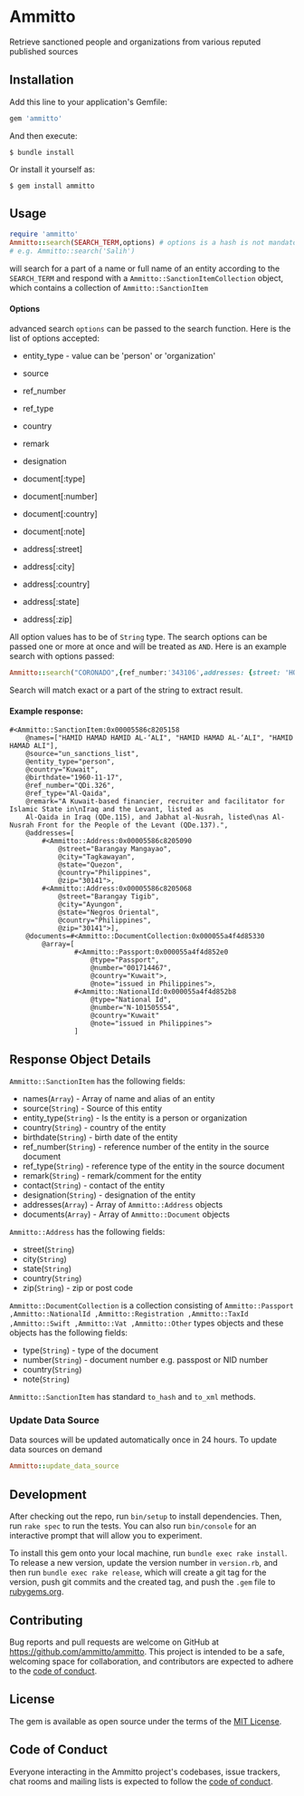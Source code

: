 # Ammitto

Retrieve sanctioned people and organizations from various reputed published sources
## Installation

Add this line to your application's Gemfile:

```ruby
gem 'ammitto'
```

And then execute:

    $ bundle install

Or install it yourself as:

    $ gem install ammitto

## Usage

```ruby
require 'ammitto'
Ammitto::search(SEARCH_TERM,options) # options is a hash is not mandatory
# e.g. Ammitto::search('Salih')
```
will search for a part of a name or full name of an entity according to the `SEARCH_TERM` and respond with a `Ammitto::SanctionItemCollection` object, which contains a collection of `Ammitto::SanctionItem`

#### Options

advanced search `options` can be passed to the search function. Here is the list of options accepted:
 
* entity_type  - value can be 'person' or 'organization'
* source 
* ref_number
* ref_type
* country
* remark
* designation

* document[:type]
* document[:number]
* document[:country]
* document[:note]
   
* address[:street]
* address[:city]
* address[:country]
* address[:state]
* address[:zip]
 
 All option values has to be of `String` type. The search options can be passed one or more at once and will be treated as `AND`.
 Here is an example search with options passed:
 ```ruby
 Ammitto::search("CORONADO",{ref_number:'343106',addresses: {street: 'HOSPITAL HUMBERTO ALVARADO'}})
```   
Search will match exact or a part of the string to extract result.

#### Example response: 
```
#<Ammitto::SanctionItem:0x00005586c8205158 
    @names=["HAMID HAMAD HAMID AL-‘ALI", "HAMID HAMAD AL-‘ALI", "HAMID HAMAD ALI"], 
    @source="un_sanctions_list", 
    @entity_type="person", 
    @country="Kuwait", 
    @birthdate="1960-11-17", 
    @ref_number="QDi.326", 
    @ref_type="Al-Qaida", 
    @remark="A Kuwait-based financier, recruiter and facilitator for Islamic State in\nIraq and the Levant, listed as 
    Al-Qaida in Iraq (QDe.115), and Jabhat al-Nusrah, listed\nas Al-Nusrah Front for the People of the Levant (QDe.137).", 
    @addresses=[
        #<Ammitto::Address:0x00005586c8205090 
            @street="Barangay Mangayao", 
            @city="Tagkawayan", 
            @state="Quezon", 
            @country="Philippines", 
            @zip="30141">, 
        #<Ammitto::Address:0x00005586c8205068 
            @street="Barangay Tigib", 
            @city="Ayungon", 
            @state="Negros Oriental", 
            @country="Philippines", 
            @zip="30141">], 
    @documents=#<Ammitto::DocumentCollection:0x000055a4f4d85330 
        @array=[
                #<Ammitto::Passport:0x000055a4f4d852e0 
                    @type="Passport", 
                    @number="001714467", 
                    @country="Kuwait">,
                    @note="issued in Philippines">, 
                #<Ammitto::NationalId:0x000055a4f4d852b8 
                    @type="National Id", 
                    @number="N-101505554", 
                    @country="Kuwait"
                    @note="issued in Philippines">
                ]
```

## Response Object Details

`Ammitto::SanctionItem` has the following fields:
  
 * names(`Array`) - Array of name and alias of an entity
 * source(`String`) - Source of this entity
 * entity_type(`String`) - Is the entity is a person or organization
 * country(`String`) - country of the entity
 * birthdate(`String`) - birth date of the entity
 * ref_number(`String`) - reference number of the entity in the source document 
 * ref_type(`String`) - reference type of the entity in the source document 
 * remark(`String`) - remark/comment for the entity
 * contact(`String`) - contact of the entity
 * designation(`String`) - designation of the entity
 * addresses(`Array`) - Array of `Ammitto::Address` objects
 * documents(`Array`) - Array of `Ammitto::Document` objects
 
 `Ammitto::Address` has the following fields:
 * street(`String`) 
 * city(`String`) 
 * state(`String`)
 * country(`String`)
 * zip(`String`) - zip or post code
 
 `Ammitto::DocumentCollection` is a collection consisting of `Ammitto::Passport ,Ammitto::NationalId ,Ammitto::Registration ,Ammitto::TaxId ,Ammitto::Swift ,Ammitto::Vat ,Ammitto::Other` types objects and these objects has the following fields:
 * type(`String`) - type of the document
 * number(`String`) - document number e.g. passpost or NID number
 * country(`String`)
 * note(`String`)
 
`Ammitto::SanctionItem` has standard `to_hash` and `to_xml` methods.

### Update Data Source
Data sources will be updated automatically once in 24 hours. To update data sources on demand
```ruby
Ammitto::update_data_source
```

## Development

After checking out the repo, run `bin/setup` to install dependencies. Then, run `rake spec` to run the tests. You can also run `bin/console` for an interactive prompt that will allow you to experiment.

To install this gem onto your local machine, run `bundle exec rake install`. To release a new version, update the version number in `version.rb`, and then run `bundle exec rake release`, which will create a git tag for the version, push git commits and the created tag, and push the `.gem` file to [rubygems.org](https://rubygems.org).

## Contributing

Bug reports and pull requests are welcome on GitHub at https://github.com/ammitto/ammitto. This project is intended to be a safe, welcoming space for collaboration, and contributors are expected to adhere to the [code of conduct](https://github.com/ammitto/ammitto/blob/master/CODE_OF_CONDUCT.md).

## License

The gem is available as open source under the terms of the [MIT License](https://opensource.org/licenses/MIT).

## Code of Conduct

Everyone interacting in the Ammitto project's codebases, issue trackers, chat rooms and mailing lists is expected to follow the [code of conduct](https://github.com/ammitto/ammitto/blob/master/CODE_OF_CONDUCT.md).
